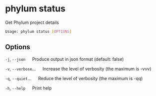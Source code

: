 # phylum status

Get Phylum project details

```sh
Usage: phylum status [OPTIONS]
```

## Options

`-j`, `--json`
&emsp; Produce output in json format (default: false)

`-v`, `--verbose`...
&emsp; Increase the level of verbosity (the maximum is -vvv)

`-q`, `--quiet`...
&emsp; Reduce the level of verbosity (the maximum is -qq)

`-h`, `--help`
&emsp; Print help
